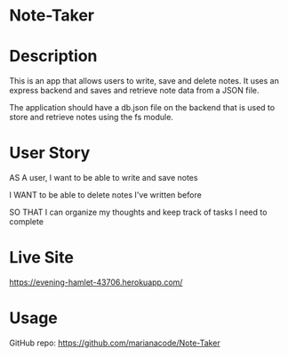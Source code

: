 

# Note-Taker


# Description

This is an app that allows users to write, save and delete notes. It uses an express backend and saves and retrieve note data from a JSON file.

The application should have a db.json file on the backend that is used to store and retrieve notes using the fs module.

# User Story

AS A user, I want to be able to write and save notes

I WANT to be able to delete notes I've written before

SO THAT I can organize my thoughts and keep track of tasks I need to complete

# Live Site

https://evening-hamlet-43706.herokuapp.com/

# Usage
 GitHub repo: https://github.com/marianacode/Note-Taker

